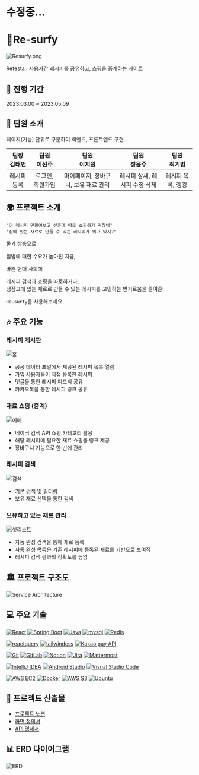 # 수정중...

# 📜Re-surfy

![Resurfy.png](resurfy/src/main/webapp/resources/assets/horizontal_logo.png)

Refesta : 사용자간 레시피를 공유하고, 쇼핑을 중계하는 사이트

## 📅 진행 기간

2023.03.00 ~ 2023.05.09

## 🤝 팀원 소개

페이지(기능) 단위로 구분하여 백엔드, 프론트엔드 구현.

|                      팀장<br>김태언                      |                   팀원<br>이선주                   |                      팀원<br>이지원                       |                  팀원<br>정윤주                  |                         팀원<br>최기범                          |
| :------------------------------------------------------: | :------------------------------------------------: | :-------------------------------------------------------: | :----------------------------------------------: | :-------------------------------------------------------------: |
| 레시피 등록 | 로그인, 회원가입 | 마이페이지, 장바구니, 보유 재료 관리 | 레시피 상세, 레시피 수정·삭제 | 레시피 목록, 랭킹

## 🌍 프로젝트 소개

`"이 레시피 만들어보고 싶은데 따로 쇼핑하기 귀찮네"`<br/>
`"집에 있는 재료로 만들 수 있는 레시피가 뭐가 있지?"`

 물가 상승으로 
 
 집밥에 대한 수요가 높아진 지금,

 바쁜 현대 사회에 
 
 레시피 검색과 쇼핑을 따로하거나, <br/>냉장고에 있는 재료로 만들 수 있는 레시피를 고민하는 번거로움을 줄여줄!

 `Re-surfy`를 사용해보세요.

## 🎶 주요 기능

### 레시피 게시판

![홈](/img/홈.gif)

- 공공 데이터 포털에서 제공된 레시피 목록 열람
- 가입 사용자들이 직접 등록한 레시피
- 댓글을 통한 레시피 피드백 공유
- 카카오톡을 통한 레시피 링크 공유

### 재료 쇼핑 (중계)

![예매](/img/예매.gif)

- 네이버 검색 API 쇼핑 카테고리 활용
- 해당 레시피에 필요한 재료 쇼핑몰 링크 제공
- 장바구니 기능으로 한 번에 관리 

### 레시피 검색

![검색](/img/검색.gif)

- 기본 검색 및 필터링
- 보유 재료 선택을 통한 검색

### 보유하고 있는 재료 관리

![셋리스트](/img/셋리스트.gif)

- 자동 완성 검색을 통해 재료 등록
- 자동 완성 목록은 기존 레시피에 등록된 재료를 기반으로 보여짐
- 레시피 검색 결과의 정확도를 높임

## 🏛️ 프로젝트 구조도

![Service Architecture](./img/architecture.png)

## 💻 주요 기술

[![React](https://img.shields.io/badge/react-18.2.0-blue?style=flat&logo=react)](https://ko.legacy.reactjs.org/)
[![Spring Boot](https://img.shields.io/badge/Spring_Boot-3.2.3-green?style=flat&logo=spring)](https://spring.io/projects/spring-boot)
[![Java](https://img.shields.io/badge/Java-17-orange?style=flat&logo=java)](https://www.oracle.com/java/)
[![mysql](https://img.shields.io/badge/mysql-8.3.0-4479A1?style=flat&logo=mysql)](https://mysql.com/)
[![Redis](https://img.shields.io/badge/Redis-7.2.4-red?style=flat&logo=redis)](https://redis.io/)

[![reactquery](https://img.shields.io/badge/reactquery-3.39.3-FF4154?style=flat&logo=reactquery)](https://tanstack.com/query/v4/docs/framework/react/overview)
[![tailwindcss](https://img.shields.io/badge/tailwindcss-3.4.1-06B6D4?style=flat&logo=tailwindcss)](https://tailwindcss.com/)
[![Kakao pay API](https://img.shields.io/badge/API-Kakao_Pay-FFCD00?style=flat)](https://developers.kakao.com/product/kakaoPay)

[![Git](https://img.shields.io/badge/Git-gray?style=flat&logo=git)](https://git-scm.com/)
[![GitLab](https://img.shields.io/badge/GitLab-gray?style=flat&logo=gitlab)](https://about.gitlab.com/)
[![Notion](https://img.shields.io/badge/Notion-gray?style=flat&logo=notion)](https://www.notion.so/)
[![Jira](https://img.shields.io/badge/Jira-gray?style=flat&logo=jira)](https://www.atlassian.com/software/jira)
[![Mattermost](https://img.shields.io/badge/Mattermost-gray?style=flat&logo=mattermost)](https://mattermost.com/)

[![IntelliJ IDEA](https://img.shields.io/badge/IntelliJ_IDEA-2023.3.2-red?style=flat&logo=intellij-idea)](https://www.jetbrains.com/idea/)
[![Android Studio](https://img.shields.io/badge/Android_Studio-2023.1.1-green?style=flat&logo=android-studio)](https://developer.android.com/studio)
[![Visual Studio Code](https://img.shields.io/badge/Visual%20Studio%20Code-1.85.1-blue.svg?style=flat&logo=visual-studio-code)](https://code.visualstudio.com/)

[![AWS EC2](https://img.shields.io/badge/AWS_EC2-gray?style=flat&logo=amazon-aws)](https://aws.amazon.com/ec2/)
[![Docker](https://img.shields.io/badge/Docker-24.0.7-blue?style=flat&logo=docker)](https://www.docker.com/)
[![AWS S3](https://img.shields.io/badge/AWS_S3-gray?style=flat&logo=amazon-s3)](https://aws.amazon.com/s3/)
[![Ubuntu](https://img.shields.io/badge/Ubuntu-20.04.06-purple?style=flat&logo=ubuntu)](https://ubuntu.com/)


## 📃 프로젝트 산출물

- [프로젝트 노션](https://instinctive-talk-7a7.notion.site/Aticket-637a6f1875244119a8c89f14ed540b44?pvs=4)
- [화면 정의서](https://www.figma.com/file/bxs6l1zCnb9wPEKiLhj30e/%ED%8E%98%EC%8A%A4%ED%8B%B0%EB%B2%8C-%ED%94%84%EB%A1%9C%EC%A0%9D%ED%8A%B8?type=design&node-id=0-1&mode=design&t=oEZFw1x6hpYl0e2k-0)
- [API 명세서](https://www.notion.so/API-75a33ec196d343899287e49c6e081bdd)

## 📊 ERD 다이어그램
![ERD](/img/ERD.png)

